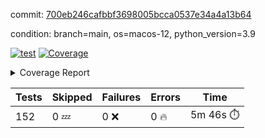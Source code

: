 commit: [700eb246cafbbf3698005bcca0537e34a4a13b64](https://github.com/rcmdnk/homebrew-file/tree/700eb246cafbbf3698005bcca0537e34a4a13b64)

condition: branch=main, os=macos-12, python_version=3.9

[![test](https://github.com/rcmdnk/homebrew-file/actions/workflows/test.yml/badge.svg)](https://github.com/rcmdnk/homebrew-file/actions/runs/6950327467)
<a href="https://github.com/rcmdnk/homebrew-file/blob/700eb246cafbbf3698005bcca0537e34a4a13b64/README.md"><img alt="Coverage" src="https://img.shields.io/badge/Coverage-54%25-orange.svg" /></a><details><summary>Coverage Report </summary><table><tr><th>File</th><th>Stmts</th><th>Miss</th><th>Cover</th><th>Missing</th></tr><tbody><tr><td colspan="5"><b>bin</b></td></tr><tr><td>&nbsp; &nbsp;<a href="https://github.com/rcmdnk/homebrew-file/blob/700eb246cafbbf3698005bcca0537e34a4a13b64/bin/brew-file">brew-file</a></td><td>1902</td><td>880</td><td>54%</td><td><a href="https://github.com/rcmdnk/homebrew-file/blob/700eb246cafbbf3698005bcca0537e34a4a13b64/bin/brew-file#L54-L69">54&ndash;69</a>, <a href="https://github.com/rcmdnk/homebrew-file/blob/700eb246cafbbf3698005bcca0537e34a4a13b64/bin/brew-file#L74-L76">74&ndash;76</a>, <a href="https://github.com/rcmdnk/homebrew-file/blob/700eb246cafbbf3698005bcca0537e34a4a13b64/bin/brew-file#L165">165</a>, <a href="https://github.com/rcmdnk/homebrew-file/blob/700eb246cafbbf3698005bcca0537e34a4a13b64/bin/brew-file#L169-L182">169&ndash;182</a>, <a href="https://github.com/rcmdnk/homebrew-file/blob/700eb246cafbbf3698005bcca0537e34a4a13b64/bin/brew-file#L206">206</a>, <a href="https://github.com/rcmdnk/homebrew-file/blob/700eb246cafbbf3698005bcca0537e34a4a13b64/bin/brew-file#L299">299</a>, <a href="https://github.com/rcmdnk/homebrew-file/blob/700eb246cafbbf3698005bcca0537e34a4a13b64/bin/brew-file#L318">318</a>, <a href="https://github.com/rcmdnk/homebrew-file/blob/700eb246cafbbf3698005bcca0537e34a4a13b64/bin/brew-file#L392">392</a>, <a href="https://github.com/rcmdnk/homebrew-file/blob/700eb246cafbbf3698005bcca0537e34a4a13b64/bin/brew-file#L395-L398">395&ndash;398</a>, <a href="https://github.com/rcmdnk/homebrew-file/blob/700eb246cafbbf3698005bcca0537e34a4a13b64/bin/brew-file#L412-L417">412&ndash;417</a>, <a href="https://github.com/rcmdnk/homebrew-file/blob/700eb246cafbbf3698005bcca0537e34a4a13b64/bin/brew-file#L455-L460">455&ndash;460</a>, <a href="https://github.com/rcmdnk/homebrew-file/blob/700eb246cafbbf3698005bcca0537e34a4a13b64/bin/brew-file#L472">472</a>, <a href="https://github.com/rcmdnk/homebrew-file/blob/700eb246cafbbf3698005bcca0537e34a4a13b64/bin/brew-file#L475">475</a>, <a href="https://github.com/rcmdnk/homebrew-file/blob/700eb246cafbbf3698005bcca0537e34a4a13b64/bin/brew-file#L680">680</a>, <a href="https://github.com/rcmdnk/homebrew-file/blob/700eb246cafbbf3698005bcca0537e34a4a13b64/bin/brew-file#L682">682</a>, <a href="https://github.com/rcmdnk/homebrew-file/blob/700eb246cafbbf3698005bcca0537e34a4a13b64/bin/brew-file#L684">684</a>, <a href="https://github.com/rcmdnk/homebrew-file/blob/700eb246cafbbf3698005bcca0537e34a4a13b64/bin/brew-file#L701-L705">701&ndash;705</a>, <a href="https://github.com/rcmdnk/homebrew-file/blob/700eb246cafbbf3698005bcca0537e34a4a13b64/bin/brew-file#L718-L723">718&ndash;723</a>, <a href="https://github.com/rcmdnk/homebrew-file/blob/700eb246cafbbf3698005bcca0537e34a4a13b64/bin/brew-file#L733">733</a>, <a href="https://github.com/rcmdnk/homebrew-file/blob/700eb246cafbbf3698005bcca0537e34a4a13b64/bin/brew-file#L749">749</a>, <a href="https://github.com/rcmdnk/homebrew-file/blob/700eb246cafbbf3698005bcca0537e34a4a13b64/bin/brew-file#L753-L757">753&ndash;757</a>, <a href="https://github.com/rcmdnk/homebrew-file/blob/700eb246cafbbf3698005bcca0537e34a4a13b64/bin/brew-file#L775-L789">775&ndash;789</a>, <a href="https://github.com/rcmdnk/homebrew-file/blob/700eb246cafbbf3698005bcca0537e34a4a13b64/bin/brew-file#L882-L897">882&ndash;897</a>, <a href="https://github.com/rcmdnk/homebrew-file/blob/700eb246cafbbf3698005bcca0537e34a4a13b64/bin/brew-file#L925">925</a>, <a href="https://github.com/rcmdnk/homebrew-file/blob/700eb246cafbbf3698005bcca0537e34a4a13b64/bin/brew-file#L936-L937">936&ndash;937</a>, <a href="https://github.com/rcmdnk/homebrew-file/blob/700eb246cafbbf3698005bcca0537e34a4a13b64/bin/brew-file#L945">945</a>, <a href="https://github.com/rcmdnk/homebrew-file/blob/700eb246cafbbf3698005bcca0537e34a4a13b64/bin/brew-file#L958-L963">958&ndash;963</a>, <a href="https://github.com/rcmdnk/homebrew-file/blob/700eb246cafbbf3698005bcca0537e34a4a13b64/bin/brew-file#L967-L969">967&ndash;969</a>, <a href="https://github.com/rcmdnk/homebrew-file/blob/700eb246cafbbf3698005bcca0537e34a4a13b64/bin/brew-file#L973-L976">973&ndash;976</a>, <a href="https://github.com/rcmdnk/homebrew-file/blob/700eb246cafbbf3698005bcca0537e34a4a13b64/bin/brew-file#L1069-L1071">1069&ndash;1071</a>, <a href="https://github.com/rcmdnk/homebrew-file/blob/700eb246cafbbf3698005bcca0537e34a4a13b64/bin/brew-file#L1074">1074</a>, <a href="https://github.com/rcmdnk/homebrew-file/blob/700eb246cafbbf3698005bcca0537e34a4a13b64/bin/brew-file#L1080">1080</a>, <a href="https://github.com/rcmdnk/homebrew-file/blob/700eb246cafbbf3698005bcca0537e34a4a13b64/bin/brew-file#L1100-L1103">1100&ndash;1103</a>, <a href="https://github.com/rcmdnk/homebrew-file/blob/700eb246cafbbf3698005bcca0537e34a4a13b64/bin/brew-file#L1165">1165</a>, <a href="https://github.com/rcmdnk/homebrew-file/blob/700eb246cafbbf3698005bcca0537e34a4a13b64/bin/brew-file#L1194">1194</a>, <a href="https://github.com/rcmdnk/homebrew-file/blob/700eb246cafbbf3698005bcca0537e34a4a13b64/bin/brew-file#L1227">1227</a>, <a href="https://github.com/rcmdnk/homebrew-file/blob/700eb246cafbbf3698005bcca0537e34a4a13b64/bin/brew-file#L1230">1230</a>, <a href="https://github.com/rcmdnk/homebrew-file/blob/700eb246cafbbf3698005bcca0537e34a4a13b64/bin/brew-file#L1242">1242</a>, <a href="https://github.com/rcmdnk/homebrew-file/blob/700eb246cafbbf3698005bcca0537e34a4a13b64/bin/brew-file#L1244">1244</a>, <a href="https://github.com/rcmdnk/homebrew-file/blob/700eb246cafbbf3698005bcca0537e34a4a13b64/bin/brew-file#L1275">1275</a>, <a href="https://github.com/rcmdnk/homebrew-file/blob/700eb246cafbbf3698005bcca0537e34a4a13b64/bin/brew-file#L1279">1279</a>, <a href="https://github.com/rcmdnk/homebrew-file/blob/700eb246cafbbf3698005bcca0537e34a4a13b64/bin/brew-file#L1283-L1286">1283&ndash;1286</a>, <a href="https://github.com/rcmdnk/homebrew-file/blob/700eb246cafbbf3698005bcca0537e34a4a13b64/bin/brew-file#L1288-L1291">1288&ndash;1291</a>, <a href="https://github.com/rcmdnk/homebrew-file/blob/700eb246cafbbf3698005bcca0537e34a4a13b64/bin/brew-file#L1320-L1334">1320&ndash;1334</a>, <a href="https://github.com/rcmdnk/homebrew-file/blob/700eb246cafbbf3698005bcca0537e34a4a13b64/bin/brew-file#L1339-L1342">1339&ndash;1342</a>, <a href="https://github.com/rcmdnk/homebrew-file/blob/700eb246cafbbf3698005bcca0537e34a4a13b64/bin/brew-file#L1345-L1351">1345&ndash;1351</a>, <a href="https://github.com/rcmdnk/homebrew-file/blob/700eb246cafbbf3698005bcca0537e34a4a13b64/bin/brew-file#L1356">1356</a>, <a href="https://github.com/rcmdnk/homebrew-file/blob/700eb246cafbbf3698005bcca0537e34a4a13b64/bin/brew-file#L1364">1364</a>, <a href="https://github.com/rcmdnk/homebrew-file/blob/700eb246cafbbf3698005bcca0537e34a4a13b64/bin/brew-file#L1370-L1375">1370&ndash;1375</a>, <a href="https://github.com/rcmdnk/homebrew-file/blob/700eb246cafbbf3698005bcca0537e34a4a13b64/bin/brew-file#L1386-L1408">1386&ndash;1408</a>, <a href="https://github.com/rcmdnk/homebrew-file/blob/700eb246cafbbf3698005bcca0537e34a4a13b64/bin/brew-file#L1436">1436</a>, <a href="https://github.com/rcmdnk/homebrew-file/blob/700eb246cafbbf3698005bcca0537e34a4a13b64/bin/brew-file#L1452-L1459">1452&ndash;1459</a>, <a href="https://github.com/rcmdnk/homebrew-file/blob/700eb246cafbbf3698005bcca0537e34a4a13b64/bin/brew-file#L1464-L1480">1464&ndash;1480</a>, <a href="https://github.com/rcmdnk/homebrew-file/blob/700eb246cafbbf3698005bcca0537e34a4a13b64/bin/brew-file#L1485-L1489">1485&ndash;1489</a>, <a href="https://github.com/rcmdnk/homebrew-file/blob/700eb246cafbbf3698005bcca0537e34a4a13b64/bin/brew-file#L1503-L1550">1503&ndash;1550</a>, <a href="https://github.com/rcmdnk/homebrew-file/blob/700eb246cafbbf3698005bcca0537e34a4a13b64/bin/brew-file#L1553-L1584">1553&ndash;1584</a>, <a href="https://github.com/rcmdnk/homebrew-file/blob/700eb246cafbbf3698005bcca0537e34a4a13b64/bin/brew-file#L1589-L1623">1589&ndash;1623</a>, <a href="https://github.com/rcmdnk/homebrew-file/blob/700eb246cafbbf3698005bcca0537e34a4a13b64/bin/brew-file#L1628-L1709">1628&ndash;1709</a>, <a href="https://github.com/rcmdnk/homebrew-file/blob/700eb246cafbbf3698005bcca0537e34a4a13b64/bin/brew-file#L1712-L1721">1712&ndash;1721</a>, <a href="https://github.com/rcmdnk/homebrew-file/blob/700eb246cafbbf3698005bcca0537e34a4a13b64/bin/brew-file#L1734">1734</a>, <a href="https://github.com/rcmdnk/homebrew-file/blob/700eb246cafbbf3698005bcca0537e34a4a13b64/bin/brew-file#L1739">1739</a>, <a href="https://github.com/rcmdnk/homebrew-file/blob/700eb246cafbbf3698005bcca0537e34a4a13b64/bin/brew-file#L1744-L1783">1744&ndash;1783</a>, <a href="https://github.com/rcmdnk/homebrew-file/blob/700eb246cafbbf3698005bcca0537e34a4a13b64/bin/brew-file#L1787-L1896">1787&ndash;1896</a>, <a href="https://github.com/rcmdnk/homebrew-file/blob/700eb246cafbbf3698005bcca0537e34a4a13b64/bin/brew-file#L1906-L1918">1906&ndash;1918</a>, <a href="https://github.com/rcmdnk/homebrew-file/blob/700eb246cafbbf3698005bcca0537e34a4a13b64/bin/brew-file#L1922">1922</a>, <a href="https://github.com/rcmdnk/homebrew-file/blob/700eb246cafbbf3698005bcca0537e34a4a13b64/bin/brew-file#L1931-L2011">1931&ndash;2011</a>, <a href="https://github.com/rcmdnk/homebrew-file/blob/700eb246cafbbf3698005bcca0537e34a4a13b64/bin/brew-file#L2019-L2064">2019&ndash;2064</a>, <a href="https://github.com/rcmdnk/homebrew-file/blob/700eb246cafbbf3698005bcca0537e34a4a13b64/bin/brew-file#L2067-L2074">2067&ndash;2074</a>, <a href="https://github.com/rcmdnk/homebrew-file/blob/700eb246cafbbf3698005bcca0537e34a4a13b64/bin/brew-file#L2078-L2079">2078&ndash;2079</a>, <a href="https://github.com/rcmdnk/homebrew-file/blob/700eb246cafbbf3698005bcca0537e34a4a13b64/bin/brew-file#L2084-L2128">2084&ndash;2128</a>, <a href="https://github.com/rcmdnk/homebrew-file/blob/700eb246cafbbf3698005bcca0537e34a4a13b64/bin/brew-file#L2137-L2173">2137&ndash;2173</a>, <a href="https://github.com/rcmdnk/homebrew-file/blob/700eb246cafbbf3698005bcca0537e34a4a13b64/bin/brew-file#L2176-L2182">2176&ndash;2182</a>, <a href="https://github.com/rcmdnk/homebrew-file/blob/700eb246cafbbf3698005bcca0537e34a4a13b64/bin/brew-file#L2186-L2194">2186&ndash;2194</a>, <a href="https://github.com/rcmdnk/homebrew-file/blob/700eb246cafbbf3698005bcca0537e34a4a13b64/bin/brew-file#L2216-L2217">2216&ndash;2217</a>, <a href="https://github.com/rcmdnk/homebrew-file/blob/700eb246cafbbf3698005bcca0537e34a4a13b64/bin/brew-file#L2221">2221</a>, <a href="https://github.com/rcmdnk/homebrew-file/blob/700eb246cafbbf3698005bcca0537e34a4a13b64/bin/brew-file#L2232-L2233">2232&ndash;2233</a>, <a href="https://github.com/rcmdnk/homebrew-file/blob/700eb246cafbbf3698005bcca0537e34a4a13b64/bin/brew-file#L2243-L2412">2243&ndash;2412</a>, <a href="https://github.com/rcmdnk/homebrew-file/blob/700eb246cafbbf3698005bcca0537e34a4a13b64/bin/brew-file#L2418-L2573">2418&ndash;2573</a>, <a href="https://github.com/rcmdnk/homebrew-file/blob/700eb246cafbbf3698005bcca0537e34a4a13b64/bin/brew-file#L2601">2601</a>, <a href="https://github.com/rcmdnk/homebrew-file/blob/700eb246cafbbf3698005bcca0537e34a4a13b64/bin/brew-file#L2626">2626</a>, <a href="https://github.com/rcmdnk/homebrew-file/blob/700eb246cafbbf3698005bcca0537e34a4a13b64/bin/brew-file#L2703">2703</a>, <a href="https://github.com/rcmdnk/homebrew-file/blob/700eb246cafbbf3698005bcca0537e34a4a13b64/bin/brew-file#L2708-L2719">2708&ndash;2719</a>, <a href="https://github.com/rcmdnk/homebrew-file/blob/700eb246cafbbf3698005bcca0537e34a4a13b64/bin/brew-file#L2730">2730</a>, <a href="https://github.com/rcmdnk/homebrew-file/blob/700eb246cafbbf3698005bcca0537e34a4a13b64/bin/brew-file#L2743-L2751">2743&ndash;2751</a>, <a href="https://github.com/rcmdnk/homebrew-file/blob/700eb246cafbbf3698005bcca0537e34a4a13b64/bin/brew-file#L2768">2768</a>, <a href="https://github.com/rcmdnk/homebrew-file/blob/700eb246cafbbf3698005bcca0537e34a4a13b64/bin/brew-file#L2774">2774</a>, <a href="https://github.com/rcmdnk/homebrew-file/blob/700eb246cafbbf3698005bcca0537e34a4a13b64/bin/brew-file#L2778-L2789">2778&ndash;2789</a>, <a href="https://github.com/rcmdnk/homebrew-file/blob/700eb246cafbbf3698005bcca0537e34a4a13b64/bin/brew-file#L2802">2802</a>, <a href="https://github.com/rcmdnk/homebrew-file/blob/700eb246cafbbf3698005bcca0537e34a4a13b64/bin/brew-file#L2814">2814</a>, <a href="https://github.com/rcmdnk/homebrew-file/blob/700eb246cafbbf3698005bcca0537e34a4a13b64/bin/brew-file#L2816-L2820">2816&ndash;2820</a>, <a href="https://github.com/rcmdnk/homebrew-file/blob/700eb246cafbbf3698005bcca0537e34a4a13b64/bin/brew-file#L2824-L2827">2824&ndash;2827</a>, <a href="https://github.com/rcmdnk/homebrew-file/blob/700eb246cafbbf3698005bcca0537e34a4a13b64/bin/brew-file#L2830-L2833">2830&ndash;2833</a>, <a href="https://github.com/rcmdnk/homebrew-file/blob/700eb246cafbbf3698005bcca0537e34a4a13b64/bin/brew-file#L2836-L2844">2836&ndash;2844</a>, <a href="https://github.com/rcmdnk/homebrew-file/blob/700eb246cafbbf3698005bcca0537e34a4a13b64/bin/brew-file#L2873-L2880">2873&ndash;2880</a>, <a href="https://github.com/rcmdnk/homebrew-file/blob/700eb246cafbbf3698005bcca0537e34a4a13b64/bin/brew-file#L2891-L2898">2891&ndash;2898</a>, <a href="https://github.com/rcmdnk/homebrew-file/blob/700eb246cafbbf3698005bcca0537e34a4a13b64/bin/brew-file#L2979-L2981">2979&ndash;2981</a>, <a href="https://github.com/rcmdnk/homebrew-file/blob/700eb246cafbbf3698005bcca0537e34a4a13b64/bin/brew-file#L3002">3002</a>, <a href="https://github.com/rcmdnk/homebrew-file/blob/700eb246cafbbf3698005bcca0537e34a4a13b64/bin/brew-file#L3008">3008</a>, <a href="https://github.com/rcmdnk/homebrew-file/blob/700eb246cafbbf3698005bcca0537e34a4a13b64/bin/brew-file#L3019-L3631">3019&ndash;3631</a>, <a href="https://github.com/rcmdnk/homebrew-file/blob/700eb246cafbbf3698005bcca0537e34a4a13b64/bin/brew-file#L3635">3635</a></td></tr><tr><td><b>TOTAL</b></td><td><b>1902</b></td><td><b>880</b></td><td><b>54%</b></td><td>&nbsp;</td></tr></tbody></table></details>

| Tests | Skipped | Failures | Errors | Time |
| ----- | ------- | -------- | -------- | ------------------ |
| 152 | 0 :zzz: | 0 :x: | 0 :fire: | 5m 46s :stopwatch: |


